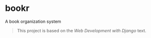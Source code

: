 # bookr
A book organization system

> This project is based on the *Web Development with Django* text.
